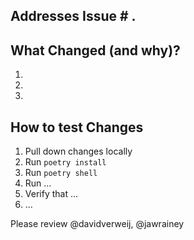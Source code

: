 ## Addresses Issue # .

## What Changed (and why)?

  1.
  1.
  1.

## How to test Changes

  1. Pull down changes locally
  1. Run `poetry install`
  1. Run `poetry shell`
  1. Run ...
  1. Verify that ...
  1. ...


Please review @davidverweij, @jawrainey
